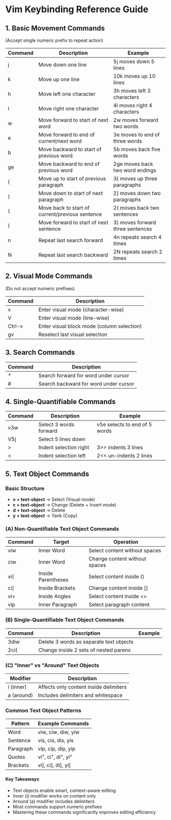 # Vim Keybinding Reference Guide

## 1. Basic Movement Commands
(Accept single numeric prefix to repeat action)

| Command | Description                                    | Example                               |
|---------|------------------------------------------------|---------------------------------------|
| j       | Move down one line                             | 5j moves down 5 lines                 |
| k       | Move up one line                               | 10k moves up 10 lines                 |
| h       | Move left one character                        | 3h moves left 3 characters            |
| l       | Move right one character                       | 4l moves right 4 characters           |
| w       | Move forward to start of next word             | 2w moves forward two words            |
| e       | Move forward to end of current/next word       | 3e moves to end of three words        |
| b       | Move backward to start of previous word        | 5b moves back five words              |
| ge      | Move backward to end of previous word          | 2ge moves back two word endings       |
| {       | Move up to start of previous paragraph         | 3{ moves up three paragraphs          |
| }       | Move down to start of next paragraph           | 2} moves down two paragraphs          |
| (       | Move back to start of current/previous sentence| 2( moves back two sentences           |
| )       | Move forward to start of next sentence         | 3) moves forward three sentences      |
| n       | Repeat last search forward                     | 4n repeats search 4 times             |
| N       | Repeat last search backward                    | 2N repeats search 2 times             |

## 2. Visual Mode Commands
(Do not accept numeric prefixes)

| Command | Description                                |
|---------|--------------------------------------------|
| v       | Enter visual mode (character-wise)          |
| V       | Enter visual mode (line-wise)               |
| Ctrl-v  | Enter visual block mode (column selection)  |
| gv      | Reselect last visual selection             |

## 3. Search Commands

| Command | Description                           |
|---------|---------------------------------------|
| *       | Search forward for word under cursor   |
| #       | Search backward for word under cursor  |

## 4. Single-Quantifiable Commands

| Command | Description                   | Example                           |
|---------|-------------------------------|-----------------------------------|
| v3w     | Select 3 words forward        | v5e selects to end of 5 words     |
| V5j     | Select 5 lines down           |                                   |
| >       | Indent selection right        | 3>> indents 3 lines               |
| <       | Indent selection left         | 2<< un-indents 2 lines            |

## 5. Text Object Commands

### Basic Structure
- **v + text-object** → Select (Visual mode)
- **c + text-object** → Change (Delete + Insert mode)
- **d + text-object** → Delete
- **y + text-object** → Yank (Copy)

### (A) Non-Quantifiable Text Object Commands

| Command | Target                | Operation                               |
|---------|----------------------|------------------------------------------|
| viw     | Inner Word           | Select content without spaces            |
| ciw     | Inner Word           | Change content without spaces            |
| vi(     | Inside Parentheses   | Select content inside ()                 |
| ci[     | Inside Brackets      | Change content inside []                 |
| vi<     | Inside Angles        | Select content inside <>                 |
| vip     | Inner Paragraph      | Select paragraph content                 |

### (B) Single-Quantifiable Text Object Commands

| Command | Description                              | Example                    |
|---------|------------------------------------------|----------------------------|
| 3diw    | Delete 3 words as separate text objects  |                           |
| 2ci(    | Change inside 2 sets of nested parens    |                           |

### (C) "Inner" vs "Around" Text Objects

| Modifier | Description                              |
|----------|------------------------------------------|
| i (inner)| Affects only content inside delimiters    |
| a (around)| Includes delimiters and whitespace       |

### Common Text Object Patterns

| Pattern | Example Commands                          |
|---------|------------------------------------------|
| Word    | viw, ciw, diw, yiw                       |
| Sentence| vis, cis, dis, yis                       |
| Paragraph| vip, cip, dip, yip                      |
| Quotes  | vi", ci", di", yi"                       |
| Brackets| vi], ci], di], yi]                       |

#### Key Takeaways
- Text objects enable smart, context-aware editing
- Inner (i) modifier works on content only
- Around (a) modifier includes delimiters
- Most commands support numeric prefixes
- Mastering these commands significantly improves editing efficiency
